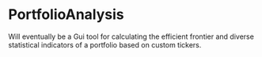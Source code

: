PortfolioAnalysis
===============
Will eventually be a Gui tool for calculating the efficient frontier and diverse statistical indicators 
of a portfolio based on custom tickers.
